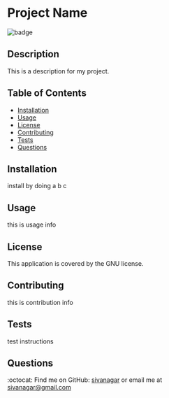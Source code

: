# Project Name
![badge](https://img.shields.io/badge/license-GNU-brightgreen)

## Description  <br /> 
This is a description for my project.


## Table of Contents

* [Installation](#installation)
* [Usage](#usage)
* [License](#license)
* [Contributing](#Contributing)
* [Tests](#Tests)
* [Questions](#Questions)


## Installation <br />
install by doing a b c

## Usage <br />
this is usage info

## License

This application is covered by the GNU license. 

## Contributing <br />
this is contribution info

## Tests <br />
test instructions


## Questions

:octocat: Find me on GitHub: [sivanagar](https://github.com/sivanagar) or email me at sivanagar@gmail.com

